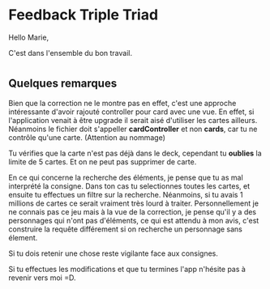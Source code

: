 # Feedback Triple Triad

Hello Marie,

C'est dans l'ensemble du bon travail.
#
## Quelques remarques

Bien que la correction ne le montre pas en effet, c'est une approche intéressante d'avoir rajouté controller pour card avec une vue. En effet, si l'application venait à être upgrade il serait aisé d'utiliser les cartes ailleurs. Néanmoins le fichier doit s'appeller **cardController** et non **cards**, car tu ne contrôle qu'une carte. (Attention au nommage)

Tu vérifies que la carte n'est pas déjà dans le deck, cependant tu **oublies** la limite de 5 cartes. Et on ne peut pas supprimer de carte. 

En ce qui concerne la recherche des éléments, je pense que tu as mal interprété la consigne. Dans ton cas tu selectionnes toutes les cartes, et ensuite tu effectues un filtre sur la recherche. Néanmoins, si tu avais 1 millions de cartes ce serait vraiment très lourd à traiter. Personnellement je ne connais pas ce jeu mais à la vue de la correction, je pense qu'il y a des personnages qui n'ont pas d'éléments, ce qui est attendu à mon avis, c'est construire la requête différement si on recherche un personnage sans élement.


Si tu dois retenir une chose reste vigilante face aux consignes. 

Si tu effectues les modifications et que tu termines l'app n'hésite pas à revenir vers moi =D. 

